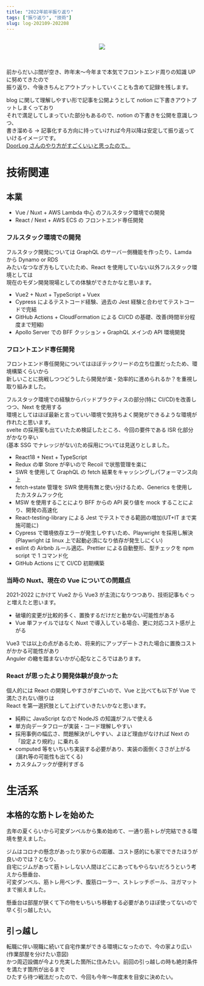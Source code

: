 ```yaml
---
title: "2022年前半振り返り"
tags: ["振り返り", "技術"]
slug: log-202109-202208
---
```


<br>
<div align="center">
    <img src="../images/posts-image/2022-08-09.jpg">
</div>
<br><br>

前からだいぶ間が空き、昨年末～今年まで本気でフロントエンド周りの知識 UP に努めてきたので<br>
振り返り、今後きちんとアウトプットしていくことも含めて記録を残します。

blog に関して理解しやすい形で記事を公開ようとして notion に下書きアウトプットしまくっており<br>
それで満足してしまっていた部分もあるので、notion の下書きを公開を意識しつつ、<br>
書き溜める → 記事化する方向に持っていければ今月以降は安定して振り返っていけるイメージです。<br>
[DoorLog さんのやり方がすごくいいと思ったので。](https://toshi0607.com/)

# 技術関連

## 本業

- Vue / Nuxt + AWS Lambda 中心 のフルスタック環境での開発
- React / Next + AWS ECS の フロントエンド専任開発

### フルスタック環境での開発

フルスタック開発については GraphQL のサーバー側機能を作ったり、Lamda から Dynamo or RDS<br>
みたいなつなぎ方もしていたため、React を使用していない以外フルスタック環境としては<br>
現在のモダン開発現場としての体験ができたかなと思います。

- Vue2 + Nuxt + TypeScript + Vuex
- Cypress によるテストコード経験、過去の Jest 経験と合わせてテストコードで完結
- GitHub Actions + CloudFormation による CI/CD の基礎、改善(時間半分程度まで短縮)
- Apollo Server での BFF クッション + GraphQL メインの API 環境開発

### フロントエンド専任開発

フロントエンド専任開発についてはほぼテックリードの立ち位置だったため、環境構築くらいから<br>
新しいことに挑戦しつつどうしたら開発が楽・効率的に進められるか？を重視し取り組みました。<br>

フルスタック環境での経験からバッドプラクティスの部分(特に CI/CD)を改善しつつ、Next を使用する<br>
環境としてはほぼ最新と言っていい環境で気持ちよく開発ができるような環境が作れたと思います。<br>
svelte の採用案も出ていたため検証したところ、今回の要件である ISR 化部分がかなり辛い<br>
(基本 SSG でナレッジがない)ため採用については見送りとしました。

- React18 + Next + TypeScript
- Redux の単 Store が辛いので Recoil で状態管理を楽に
- SWR を使用して GraphQL の fetch 結果をキャッシングしパフォーマンス向上
- fetch→state 管理を SWR 使用有無と使い分けるため、Generics を使用したカスタムフック化
- MSW を使用することにより BFF からの API 戻り値を mock することにより、開発の高速化
- React-testing-library による Jest でテストできる範囲の増加(UT+IT まで実施可能に)
- Cypress で環境依存エラーが発生しやすいため、Playwright を採用し解決<br>(Playwright は linux 上で起動必須になり依存が発生しにくい)
- eslint の Airbnb ルール適応、Prettier による自動整形、型チェックを npm script で 1 コマンド化
- GitHub Actions にて CI/CD 初期構築

### 当時の Nuxt、現在の Vue についての問題点

2021-2022 にかけて Vue2 から Vue3 が主流になりつつあり、技術記事もぐっと増えたと思います。

- 破壊的変更が比較的多く、置換するだけだと動かない可能性がある
- Vue 単ファイルではなく Nuxt で導入している場合、更に対応コスト感が上がる

Vue3 では以上の点があるため、将来的にアップデートされた場合に置換コストがかかる可能性があり<br>
Anguler の轍を踏まないかが心配なところではあります。

### React が思ったより開発体験が良かった

個人的には React の開発しやすさがすごいので、Vue と比べても以下が Vue で満たされない限りは<br>
React を第一選択肢として上げていきたいかなと思います。

- 純粋に JavaScript なので NodeJS の知識がフルで使える
- 単方向データフローが実装・コード理解しやすい
- 採用事例の幅広さ、問題解決がしやすい、よほど理由がなければ Next の「設定より規約」に乗れる
- computed 等をいちいち実装する必要があり、実装の面倒くささが上がる(漏れ等の可能性も出てくる)
- カスタムフックが便利すぎる

# 生活系

## 本格的な筋トレを始めた

去年の夏くらいから可変ダンベルから集め始めて、一通り筋トレが完結できる環境を整えました。

ジムはコロナの懸念があったり家からの距離、コスト感的にも家でできたほうが良いのでは？となり、<br>
自宅にジムがあって筋トレしない人間はどこにあってもやらないだろうという考えから懸垂台、<br>
可変ダンベル、筋トレ用ベンチ、腹筋ローラー、ストレッチポール、ヨガマットまで揃えました。

懸垂台は部屋が狭くて下の物をいちいち移動する必要がありほぼ使ってないので早く引っ越したい。

## 引っ越し

転職に伴い現職に続いて自宅作業ができる環境になったので、今の家より広い(作業部屋を分けたい意図)<br>
かつ周辺設備が今より充実した箇所に住みたい。前回の引っ越しの時も絶対条件を満たす箇所が出るまで<br>
ひたすら待つ戦法だったので、今回も今年～年度末を目安に決めたい。
